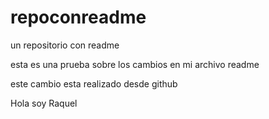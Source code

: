 # repoconreadme
un repositorio con readme


esta es una prueba sobre los cambios en mi archivo readme

este cambio esta realizado desde github

Hola soy Raquel